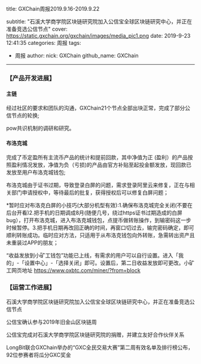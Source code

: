 title: GXChain周报2019.9.16-2019.9.22

subtitle: "石溪大学商学院区块链研究院加入公信宝全球区块链研究中心，并正在准备竞选公信节点"
cover: https://static.gxchain.org/gxchain/images/media_pic1.png
date: 2019-9-23 12:41:35
categories: 周报
tags:
  - 周报
author:
    nick: GXChain
    github_name: GXChain
---

### 【产品开发进展】
#### 主链
经过社区的要求和团队的沟通，GXChain21个节点全部出块正常，完成了部分公信节点的轮换;

pow共识机制的调研和研究。

#### 布洛克城

完成了币定盈所有主流币产品的统计和提前回款，其中净值为正 (盈利）的产品按照盈利情况发放，净值为负（亏损)的产品由官方补贴至起投金额发放，现回款已发放至用户布洛克城钱包;

布洛克城由于证书过期，导致登录白屏的问题，需求登录阿里云来修复，正在与相关部门申请授权中，等待最后的批复，获得授权后可以修复白屏问题；

*暂时应对布洛克白屏的小技巧(大部分机型有效):1.确保布洛克城完全关闭(不要在后台开看)2.把手机的日期调成8月(随便几号，绕过https证书过期造成的白屏bug），打开布洛克城，进入布洛克城钱包，点提币做转账操作，到输密码这一步时候暂停。3.把手机日期再改回正确的时间，再窗口切过去，输完密码确定，即可顺利转账成功。临时应对方法，只适用于从布洛克钱包向外转账，急需转出资产且未重装过APP的朋友；

“收益发放到小矿工钱包”功能已上线，有需求的用户可以自行设置。进入「我的」-「设置中心」-「选择关闭」即可。设置后，第二日收益发放即可更改。小矿工网页地址
https://www.oxbtc.com/miner/?from=block


### 【运营工作进展】

石溪大学商学院区块链研究院加入公信宝全球区块链研究中心，并正在准备竞选公信节点

公信宝确认参与2019年旧金山区块链周

公信宝完成对石溪大学商学院区块链研究院的捐赠，并建立友好合作伙伴关系

LongBit联合GXChain举办的“GXC全民交易大赛”第二周有效名单及排行榜公布，92位参赛者将瓜分GXC奖金
